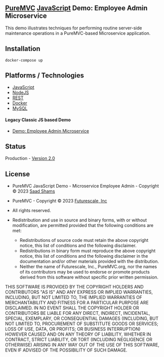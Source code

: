 ## [PureMVC](http://puremvc.github.com/) [JavaScript](https://github.com/PureMVC/puremvc-js-multicore-framework/wiki) Demo: Employee Admin Microservice
This demo illustrates techniques for performing routine server-side maintenance operations in a PureMVC-based Microservice application.

## Installation
```
docker-compose up
```

## Platforms / Technologies
* [JavaScript](https://en.wikipedia.org/wiki/JavaScript)
* [NodeJS](https://en.wikipedia.org/wiki/Node.js)
* [REST](https://en.wikipedia.org/wiki/Representational_state_transfer)
* [Docker](https://en.wikipedia.org/wiki/Docker_(software))
* [MySQL](https://en.wikipedia.org/wiki/MySQL)

#### Legacy Classic JS based Demo
* [Demo: Employee Admin Microservice](https://github.com/PureMVC/puremvc-js-demo-microservice-employeeadmin/tree/classic)

## Status
Production - [Version 2.0](https://github.com/PureMVC/puremvc-js-demo-microservice-employeeadmin/blob/master/VERSION)

## License
* PureMVC JavaScript Demo - Microservice Employee Admin - Copyright © 2023 [Saad Shams](https://www.linkedin.com/in/muizz)
* PureMVC - Copyright © 2023 [Futurescale, Inc](http://futurescale.com) 
* All rights reserved.

* Redistribution and use in source and binary forms, with or without modification, are permitted provided that the following conditions are met:

  * Redistributions of source code must retain the above copyright notice, this list of conditions and the following disclaimer.
  * Redistributions in binary form must reproduce the above copyright notice, this list of conditions and the following disclaimer in the documentation and/or other materials provided with the distribution.
  * Neither the name of Futurescale, Inc., PureMVC.org, nor the names of its contributors may be used to endorse or promote products derived from this software without specific prior written permission.

THIS SOFTWARE IS PROVIDED BY THE COPYRIGHT HOLDERS AND CONTRIBUTORS "AS IS" AND ANY EXPRESS OR IMPLIED WARRANTIES, INCLUDING, BUT NOT LIMITED TO, THE IMPLIED WARRANTIES OF MERCHANTABILITY AND FITNESS FOR A PARTICULAR PURPOSE ARE DISCLAIMED. IN NO EVENT SHALL THE COPYRIGHT HOLDER OR CONTRIBUTORS BE LIABLE FOR ANY DIRECT, INDIRECT, INCIDENTAL, SPECIAL, EXEMPLARY, OR CONSEQUENTIAL DAMAGES (INCLUDING, BUT NOT LIMITED TO, PROCUREMENT OF SUBSTITUTE GOODS OR SERVICES; LOSS OF USE, DATA, OR PROFITS; OR BUSINESS INTERRUPTION) HOWEVER CAUSED AND ON ANY THEORY OF LIABILITY, WHETHER IN CONTRACT, STRICT LIABILITY, OR TORT (INCLUDING NEGLIGENCE OR OTHERWISE) ARISING IN ANY WAY OUT OF THE USE OF THIS SOFTWARE, EVEN IF ADVISED OF THE POSSIBILITY OF SUCH DAMAGE.
